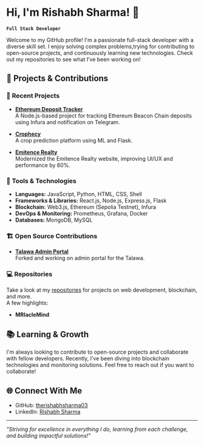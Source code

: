 
# Hi, I'm Rishabh Sharma! 👋

**`Full Stack Developer`**

Welcome to my GitHub profile! I'm a passionate full-stack developer with a diverse skill set. I enjoy solving complex problems,trying for contributing to open-source projects, and continuously learning new technologies. Check out my repositories to see what I’ve been working on!

## 🚀 Projects & Contributions

### 🌱 **Recent Projects**
- **[Ethereum Deposit Tracker](https://github.com/therishabhsharma03/Luganodes-Task-Ethereum-Deposit-Tracker)**  
  A Node.js-based project for tracking Ethereum Beacon Chain deposits using Infura and notification on Telegram.
  
- **[Crophecy](https://github.com/therishabhsharma03/crophecy_ml_model)**  
  A crop prediction platform using ML and Flask.

- **[Emitence Realty](https://github.com/therishabhsharma03/emitence_react2.0.0)**  
  Modernized the Emitence Realty website, improving UI/UX and performance by 60%.

### 🔧 **Tools & Technologies**
- **Languages:** JavaScript, Python, HTML, CSS, Shell
- **Frameworks & Libraries:** React.js, Node.js, Express.js, Flask
- **Blockchain:** Web3.js, Ethereum (Sepolia Testnet), Infura
- **DevOps & Monitoring:** Prometheus, Grafana, Docker
- **Databases:** MongoDB, MySQL

### 🏗️ **Open Source Contributions**
- **[Talawa Admin Portal](https://github.com/therishabhsharma03/talawa-admin)**  
  Forked and working on admin portal for the Talawa.

### 💻 **Repositories**
Take a look at my [repositories](https://github.com/therishabhsharma03?tab=repositories) for projects on web development, blockchain, and more.  
A few highlights:
- **MRIacleMind**

## 📚 **Learning & Growth**
I'm always looking to contribute to open-source projects and collaborate with fellow developers. Recently, I’ve been diving into blockchain technologies and monitoring solutions. Feel free to reach out if you want to collaborate!

## 🌐 **Connect With Me**
- GitHub: [therishabhsharma03](https://github.com/therishabhsharma03)
- LinkedIn: [Rishabh Sharma](https://www.linkedin.com/in/therishabhsharma03/)

---

_"Striving for excellence in everything I do, learning from each challenge, and building impactful solutions!"_
